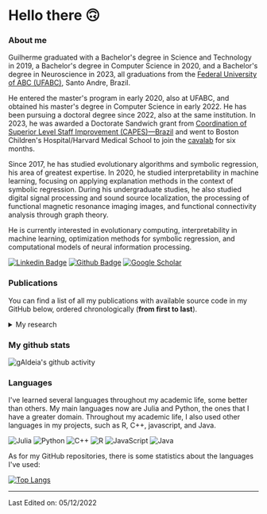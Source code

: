 # Hello there :upside_down_face:

### About me

Guilherme graduated with a Bachelor's degree in Science and Technology in 2019, a Bachelor's degree in Computer Science in 2020, and a Bachelor's degree in Neuroscience in 2023, all graduations from the [Federal University of ABC (UFABC)](https://www.ufabc.edu.br/en/), Santo Andre, Brazil.

He entered the master's program in early 2020, also at UFABC, and obtained his master's degree in Computer Science in early 2022. He has been pursuing a doctoral degree since 2022, also at the same institution. In 2023, he was awarded a Doctorate Sandwich grant from [Coordination of Superior Level Staff Improvement (CAPES)—Brazil](https://www.gov.br/capes/pt-br) and went to Boston Children's Hospital/Harvard Medical School to join the [cavalab](https://cavalab.org/) for six months. 

Since 2017, he has studied evolutionary algorithms and symbolic regression, his area of greatest expertise. In 2020, he studied interpretability in machine learning, focusing on applying explanation methods in the context of symbolic regression. During his undergraduate studies, he also studied digital signal processing and sound source localization, the processing of functional magnetic resonance imaging images, and functional connectivity analysis through graph theory. 

He is currently interested in evolutionary computing, interpretability in machine learning, optimization methods for symbolic regression, and computational models of neural information processing.

[![Linkedin Badge](https://img.shields.io/badge/-LinkedIn-blue?style=flat-square&logo=Linkedin&logoColor=white&link=https://www.linkedin.com/in/guilherme-aldeia-0a8a0b21b/)](https://www.linkedin.com/in/guilherme-aldeia-0a8a0b21b/)
[![Github Badge](https://img.shields.io/badge/-Github-000?style=flat-square&logo=Github&logoColor=white&link=https://github.com/gAldeia)](https://github.com/gAldeia)
[![Google Scholar](https://img.shields.io/badge/Google%20Scholar-4285F4?style=for-the-badge&logo=google-scholar&logoColor=white)](https://scholar.google.com/citations?user=TQuYJTcAAAAJ&hl=en) 

### Publications

You can find a list of all my publications with available source code in my GitHub below, ordered chronologically (**from first to last**).

<details>
  <summary>My research</summary>
  
  * [Lightweight symbolic regression with the interaction-transformation representation](https://ieeexplore.ieee.org/abstract/document/8477951) ([:open_file_folder: github repo](https://github.com/gAldeia/laboratory-assistant))
  * [A Parametric Study of Interaction-Transformation Evolutionary Algorithm for Symbolic Regression](https://ieeexplore.ieee.org/abstract/document/9185521) ([:open_file_folder: github repo](https://github.com/gAldeia/sensitivity-analysis-ITSR))
  * [Interaction–Transformation Evolutionary Algorithm for Symbolic Regression](https://direct.mit.edu/evco/article-abstract/29/3/367/97354/Interaction-Transformation-Evolutionary-Algorithm) ([:open_file_folder: github repo](https://github.com/gAldeia/experiments-ITEA-paper))
  * [Measuring feature importance of symbolic regression models using partial effects](https://dl.acm.org/doi/abs/10.1145/3449639.3459302) ([:open_file_folder: github repo](https://github.com/gAldeia/partial-effects-ITEA))
  * [Interpretability in symbolic regression: a benchmark of explanatory methods using the Feynman data set](https://link.springer.com/article/10.1007/s10710-022-09435-x) ([:open_file_folder: github repo](https://github.com/gAldeia/iirsBenchmark))
  * [Interaction-transformation evolutionary algorithm with coefficients optimization](https://dl.acm.org/doi/abs/10.1145/3520304.3533987) ([:open_file_folder: github repo](https://github.com/gAldeia/itea-julia))
  * [Inexact Simplification of Symbolic Regression Expressions with Locality-sensitive Hashing](https://arxiv.org/abs/2404.05898) ([:open_file_folder: github repo](https://github.com/gAldeia/hashing-symbolic-expressions))
  * [Minimum variance threshold for 𝜖-lexicase selection](https://arxiv.org/abs/2404.05898) ([:open_file_folder: github implementation](https://github.com/gAldeia/feat) [:open_file_folder: github srbench experiments](https://github.com/gAldeia/srbench/tree/feat_split_benchmark))
</details>

### My github stats

<!--
![gAldeia's github stats](https://github-readme-stats.vercel.app/api?username=gAldeia&show_icons=true&theme=merko)
-->

![gAldeia's github activity](https://github-readme-streak-stats.herokuapp.com/?user=gAldeia&theme=tokyonight&hide_border=true)

### Languages

I've learned several languages throughout my academic life, some better than others. My main languages now are Julia and Python, the ones that I have a greater domain. Throughout my academic life, I also used other languages in my projects, such as R, C++, javascript, and Java.

![Julia](https://img.shields.io/badge/-Julia-9558B2?style=flat-square&logo=julia&logoColor=white)
![Python](https://img.shields.io/badge/python-3670A0?style=flat-square&logo=python&logoColor=ffdd54)
![C++](https://img.shields.io/badge/c++-%2300599C.svg?style=flat-square&logo=c%2B%2B&logoColor=white)
![R](https://img.shields.io/badge/r-%23276DC3.svg?style=flat-square&logo=r&logoColor=white)
![JavaScript](https://img.shields.io/badge/javascript-%23323330.svg?style=flat-square&logo=javascript&logoColor=%23F7DF1E)
![Java](https://img.shields.io/badge/java-%23ED8B00.svg?style=flat-badge&logo=java&logoColor=white)

As for my GitHub repositories, there is some statistics about the languages I've used:

[![Top Langs](https://github-readme-stats.vercel.app/api/top-langs/?username=gAldeia&layout=compact&hide=jupyter%20notebook,html)](https://github.com/anuraghazra/github-readme-stats)

-----
Last Edited on: 05/12/2022
